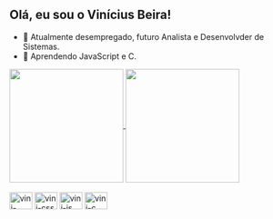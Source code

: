 ## Olá, eu sou o Vinícius Beira!

- 🔭 Atualmente desempregado, futuro Analista e Desenvolvder de Sistemas.
- 🌱 Aprendendo JavaScript e C.

<a href="https://github.com/prodbyvinx/github-readme-stats#gh-dark-mode-only">
  <img height=200 align="center" src="https://github-readme-stats.vercel.app/api?username=prodbyvinx&show_icons=true&theme=dracula#gh-dark-mode-only"/>
</a>
<a href="https://github.com/prodbyvinx/github-readme-stats#gh-dark-mode-only">
  <img height=200 align="center" src="https://github-readme-stats.vercel.app/api/top-langs/?username=prodbyvinx&layout=donut&theme=dracula#gh-dark-mode-only"/>
</a>

<div style="display: inline_block">
  <br>
  <img align="center" alt="vini-html" height="30" width="40" src="https://cdn.jsdelivr.net/gh/devicons/devicon@latest/icons/html5/html5-plain.svg"/>
  <img align="center" alt="vini-css" height="30" width="40" src="https://cdn.jsdelivr.net/gh/devicons/devicon@latest/icons/css3/css3-plain.svg"/>
  <img align="center" alt="vini-js" height="30" width="40" src="https://cdn.jsdelivr.net/gh/devicons/devicon@latest/icons/javascript/javascript-plain.svg"/>
  <img align="center" alt="vini-c" height="30" width="40" src="https://cdn.jsdelivr.net/gh/devicons/devicon@latest/icons/c/c-plain.svg"/>
</div>
